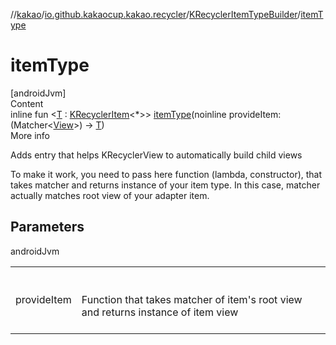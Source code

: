 //[kakao](../../../index.md)/[io.github.kakaocup.kakao.recycler](../index.md)/[KRecyclerItemTypeBuilder](index.md)/[itemType](item-type.md)



# itemType  
[androidJvm]  
Content  
inline fun <[T](item-type.md) : [KRecyclerItem](../-k-recycler-item/index.md)<*>> [itemType](item-type.md)(noinline provideItem: (Matcher<[View](https://developer.android.com/reference/kotlin/android/view/View.html)>) -> [T](item-type.md))  
More info  


Adds entry that helps KRecyclerView to automatically build child views



To make it work, you need to pass here function (lambda, constructor), that takes matcher and returns instance of your item type. In this case, matcher actually matches root view of your adapter item.



## Parameters  
  
androidJvm  
  
| | |
|---|---|
| <a name="io.github.kakaocup.kakao.recycler/KRecyclerItemTypeBuilder/itemType/#kotlin.Function1[org.hamcrest.Matcher[android.view.View],TypeParam(bounds=[io.github.kakaocup.kakao.recycler.KRecyclerItem[*]])]/PointingToDeclaration/"></a>provideItem| <a name="io.github.kakaocup.kakao.recycler/KRecyclerItemTypeBuilder/itemType/#kotlin.Function1[org.hamcrest.Matcher[android.view.View],TypeParam(bounds=[io.github.kakaocup.kakao.recycler.KRecyclerItem[*]])]/PointingToDeclaration/"></a><br><br>Function that takes matcher of item's root view and returns instance of item view<br><br>|
  
  



